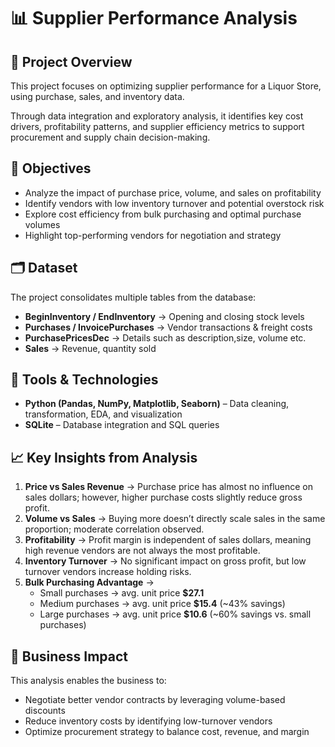 # 📊 Supplier Performance Analysis  

## 📌 Project Overview  
This project focuses on optimizing supplier performance for a Liquor Store, using purchase, sales, and inventory data.  

Through data integration and exploratory analysis, it identifies key cost drivers, profitability patterns, and supplier efficiency metrics to support procurement and supply chain decision-making.  

## 🎯 Objectives  
- Analyze the impact of purchase price, volume, and sales on profitability  
- Identify vendors with low inventory turnover and potential overstock risk  
- Explore cost efficiency from bulk purchasing and optimal purchase volumes  
- Highlight top-performing vendors for negotiation and strategy

## 🗂️ Dataset  
The project consolidates multiple tables from the database:  
- **BeginInventory / EndInventory** → Opening and closing stock levels  
- **Purchases / InvoicePurchases** → Vendor transactions & freight costs  
- **PurchasePricesDec** → Details such as description,size, volume etc.
- **Sales** → Revenue, quantity sold 

## 🔧 Tools & Technologies  
- **Python (Pandas, NumPy, Matplotlib, Seaborn)** – Data cleaning, transformation, EDA, and visualization  
- **SQLite** – Database integration and SQL queries

## 📈 Key Insights from Analysis  
1. **Price vs Sales Revenue** → Purchase price has almost no influence on sales dollars; however, higher purchase costs slightly reduce gross profit.  
2. **Volume vs Sales** → Buying more doesn’t directly scale sales in the same proportion; moderate correlation observed.  
3. **Profitability** → Profit margin is independent of sales dollars, meaning high revenue vendors are not always the most profitable.  
4. **Inventory Turnover** → No significant impact on gross profit, but low turnover vendors increase holding risks.  
5. **Bulk Purchasing Advantage** →  
   - Small purchases → avg. unit price **$27.1**  
   - Medium purchases → avg. unit price **$15.4** (~43% savings)  
   - Large purchases → avg. unit price **$10.6** (~60% savings vs. small purchases)
  
## 📢 Business Impact  
This analysis enables the business to:  
- Negotiate better vendor contracts by leveraging volume-based discounts  
- Reduce inventory costs by identifying low-turnover vendors  
- Optimize procurement strategy to balance cost, revenue, and margin  

